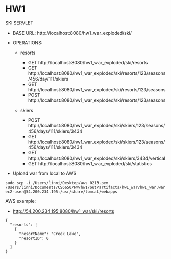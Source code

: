 # HW1

SKI SERVLET
- BASE URL: http://localhost:8080/hw1_war_exploded/ski/
- OPERATIONS:
  - resorts
    - GET  http://localhost:8080/hw1_war_exploded/ski/resorts
    - GET  http://localhost:8080/hw1_war_exploded/ski/resorts/123/seasons/456/day/111/skiers
    - GET  http://localhost:8080/hw1_war_exploded/ski/resorts/123/seasons
    - POST http://localhost:8080/hw1_war_exploded/ski/resorts/123/seasons

  - skiers
    - POST http://localhost:8080/hw1_war_exploded/ski/skiers/123/seasons/456/days/111/skiers/3434
    - GET  http://localhost:8080/hw1_war_exploded/ski/skiers/123/seasons/456/days/111/skiers/3434
    - GET  http://localhost:8080/hw1_war_exploded/ski/skiers/3434/vertical
    - GET  http://localhost:8080/hw1_war_exploded/ski/statistics


- Upload war from local to AWS
```
sudo scp -i /Users/linni/Desktop/aws_0213.pem /Users/linni/Documents/CS6650/HW/hw1/out/artifacts/hw1_war/hw1_war.war ec2-user@54.200.234.195:/usr/share/tomcat/webapps
```

AWS example:
- http://54.200.234.195:8080/hw1_war/ski/resorts
```
{
  "resorts": [
    {
      "resortName": "Creek Lake",
      "resortID": 0
    }
  ]
}
```